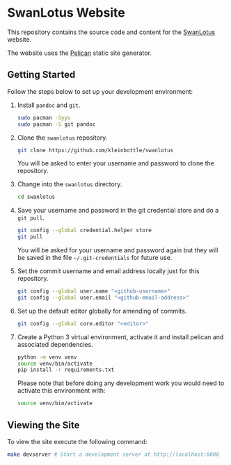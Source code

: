 # SwanLotus Website

This repository contains the source code and content for the [SwanLotus](http://swanlotus.org) website.

The website uses the [Pelican](https://blog.getpelican.com/) static site generator.

## Getting Started

Follow the steps below to set up your development environment:

1. Install `pandoc` and `git`.

    ```bash
    sudo pacman -Syyu
    sudo pacman -S git pandoc
    ```

1. Clone the `swanlotus` repository.

    ```bash
    git clone https://github.com/kleinbottle/swanlotus
    ```

    You will be asked to enter your username and password to clone the repository.

1. Change into the `swanlotus` directory.

    ```bash
    cd swanlotus
    ```

1. Save your username and password in the git credential store and do a `git pull`.

    ```bash
    git config --global credential.helper store
    git pull
    ```

    You will be asked for your username and password again but they will be saved in the file `~/.git-credentials` for future use.

1. Set the commit username and email address locally just for this repository.

    ```bash
    git config --global user.name "<github-username>"
    git config --global user.email "<github-email-address>"
    ```

1. Set up the default editor globally for amending of commits.

    ```bash
    git config --global core.editor "<editor>"
    ```

1. Create a Python 3 virtual environment, activate it and install pelican and associated dependencies.

    ```bash
    python -m venv venv
    source venv/bin/activate
    pip install -r requirements.txt
    ```

    Please note that before doing any development work you would need to activate this environment with:

    ```bash
    source venv/bin/activate
    ```

## Viewing the Site

To view the site execute the following command:

```bash
make devserver # Start a development server at http://localhost:8000
```
